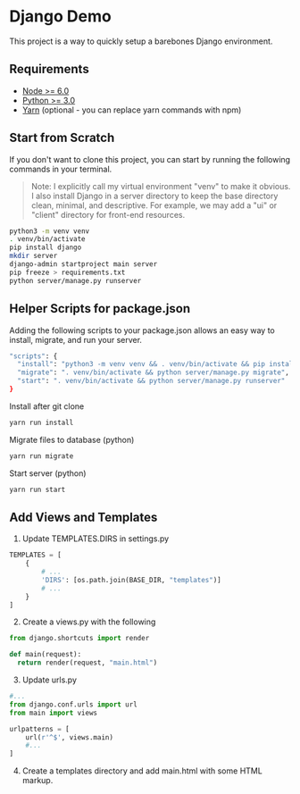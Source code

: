 # Django Demo

This project is a way to quickly setup a barebones Django environment.

## Requirements

- [Node >= 6.0](https://nodejs.org)
- [Python >= 3.0](https://www.python.org)
- [Yarn](https://yarnpkg.com) (optional - you can replace yarn commands with npm)

## Start from Scratch

If you don't want to clone this project, you can start by running the following commands in your terminal.

> Note: I explicitly call my virtual environment "venv" to make it obvious. I also install Django in a server directory to keep the base directory clean, minimal, and descriptive. For example, we may add a "ui" or "client" directory for front-end resources.

```bash
python3 -m venv venv
. venv/bin/activate
pip install django
mkdir server
django-admin startproject main server
pip freeze > requirements.txt
python server/manage.py runserver
```

## Helper Scripts for package.json

Adding the following scripts to your package.json allows an easy way to install, migrate, and run your server.

```bash
"scripts": {
  "install": "python3 -m venv venv && . venv/bin/activate && pip install -r requirements.txt && exit",
  "migrate": ". venv/bin/activate && python server/manage.py migrate",
  "start": ". venv/bin/activate && python server/manage.py runserver"
}
```

Install after git clone

```bash
yarn run install
```

Migrate files to database (python)

```bash
yarn run migrate
```

Start server (python)

```bash
yarn run start
```

## Add Views and Templates

1. Update TEMPLATES.DIRS in settings.py

```python
TEMPLATES = [
    {
        # ...
        'DIRS': [os.path.join(BASE_DIR, "templates")]
        # ...
    }
]
```

2. Create a views.py with the following

```python
from django.shortcuts import render

def main(request):
  return render(request, "main.html")
```

3. Update urls.py

```python
#...
from django.conf.urls import url
from main import views

urlpatterns = [
    url(r'^$', views.main)
    #...
]
```

4. Create a templates directory and add main.html with some HTML markup.